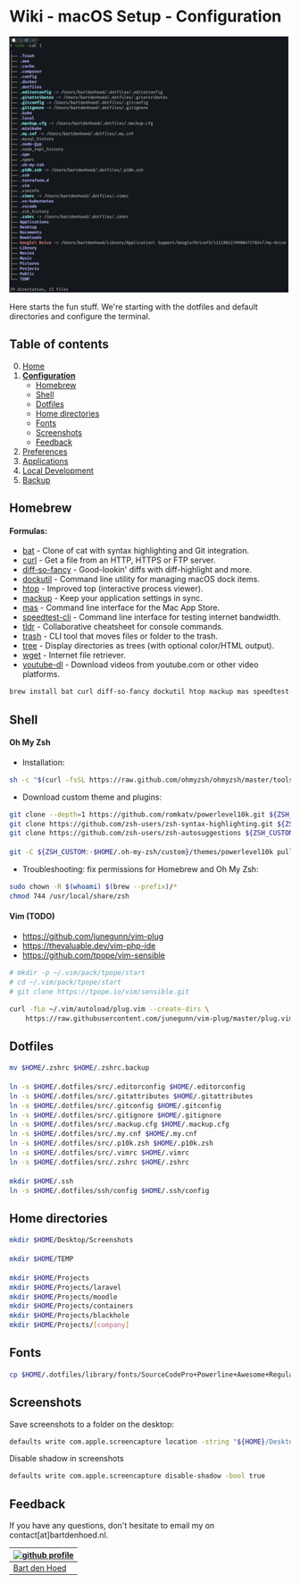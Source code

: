 # Wiki - macOS Setup - Configuration

<img src="/.images/macos_setup_iterm_folders.png" width="500px" alt="macos setup iterm folders">

Here starts the fun stuff. We're starting with the dotfiles and default directories and configure the terminal.

## Table of contents
0. [Home](/current-setups/macos-setup/0-home.md)
1. [**Configuration**](/current-setups/macos-setup/1-configuration.md)
	* [Homebrew](#homebrew)
	* [Shell](#shell)
    * [Dotfiles](#dotfiles)
    * [Home directories](#home-directories)
    * [Fonts](#fonts)
    * [Screenshots](#screenshots)
    * [Feedback](#feedback)
2. [Preferences](/current-setups/macos-setup/2-preferences.md)
3. [Applications](/current-setups/macos-setup/3-applications.md)
4. [Local Development](/current-setups/macos-setup/4-local-development.md)
5. [Backup](/current-setups/macos-setup/5-backup.md)

## Homebrew
#### Formulas:
* [bat](https://github.com/sharkdp/bat) - Clone of cat with syntax highlighting and Git integration.
* [curl](https://curl.se/) - Get a file from an HTTP, HTTPS or FTP server.
* [diff-so-fancy](https://github.com/so-fancy/diff-so-fancy) - Good-lookin' diffs with diff-highlight and more.
* [dockutil](https://github.com/kcrawford/dockutil) - Command line utility for managing macOS dock items.
* [htop](https://htop.dev/) - Improved top (interactive process viewer).
* [mackup](https://github.com/lra/mackup) - Keep your application settings in sync.
* [mas](https://github.com/mas-cli/mas) - Command line interface for the Mac App Store.
* [speedtest-cli](https://github.com/sivel/speedtest-cli) - Command line interface for testing internet bandwidth.
* [tldr](https://github.com/tldr-pages/tldr) - Collaborative cheatsheet for console commands.
* [trash](https://github.com/ali-rantakari/trash) - CLI tool that moves files or folder to the trash.
* [tree](https://formulae.brew.sh/formula/tree) - Display directories as trees (with optional color/HTML output).
* [wget](https://www.gnu.org/software/wget/) - Internet file retriever.
* [youtube-dl](https://youtube-dl.org/) - Download videos from youtube.com or other video platforms.

```bash
brew install bat curl diff-so-fancy dockutil htop mackup mas speedtest-cli tldr trash tree wget youtube-dl
```

## Shell
#### Oh My Zsh
* Installation:
```bash
sh -c "$(curl -fsSL https://raw.github.com/ohmyzsh/ohmyzsh/master/tools/install.sh)"
```

* Download custom theme and plugins:
```bash
git clone --depth=1 https://github.com/romkatv/powerlevel10k.git ${ZSH_CUSTOM:-$HOME/.oh-my-zsh/custom}/themes/powerlevel10k
git clone https://github.com/zsh-users/zsh-syntax-highlighting.git ${ZSH_CUSTOM:-$HOME/.oh-my-zsh/custom}/plugins/zsh-syntax-highlighting
git clone https://github.com/zsh-users/zsh-autosuggestions ${ZSH_CUSTOM:-$HOME/.oh-my-zsh/custom}/plugins/zsh-autosuggestions

git -C ${ZSH_CUSTOM:-$HOME/.oh-my-zsh/custom}/themes/powerlevel10k pull
```

* Troubleshooting: fix permissions for Homebrew and Oh My Zsh:
```bash
sudo chown -R $(whoami) $(brew --prefix)/*
chmod 744 /usr/local/share/zsh
```

#### Vim (TODO)
* https://github.com/junegunn/vim-plug
* https://thevaluable.dev/vim-php-ide
* https://github.com/tpope/vim-sensible
```bash
# mkdir -p ~/.vim/pack/tpope/start
# cd ~/.vim/pack/tpope/start
# git clone https://tpope.io/vim/sensible.git
```

```bash
curl -fLo ~/.vim/autoload/plug.vim --create-dirs \
    https://raw.githubusercontent.com/junegunn/vim-plug/master/plug.vim
```

## Dotfiles
```bash
mv $HOME/.zshrc $HOME/.zshrc.backup

ln -s $HOME/.dotfiles/src/.editorconfig $HOME/.editorconfig
ln -s $HOME/.dotfiles/src/.gitattributes $HOME/.gitattributes
ln -s $HOME/.dotfiles/src/.gitconfig $HOME/.gitconfig
ln -s $HOME/.dotfiles/src/.gitignore $HOME/.gitignore
ln -s $HOME/.dotfiles/src/.mackup.cfg $HOME/.mackup.cfg
ln -s $HOME/.dotfiles/src/.my.cnf $HOME/.my.cnf
ln -s $HOME/.dotfiles/src/.p10k.zsh $HOME/.p10k.zsh
ln -s $HOME/.dotfiles/src/.vimrc $HOME/.vimrc
ln -s $HOME/.dotfiles/src/.zshrc $HOME/.zshrc

mkdir $HOME/.ssh
ln -s $HOME/.dotfiles/ssh/config $HOME/.ssh/config
```

## Home directories
```bash
mkdir $HOME/Desktop/Screenshots

mkdir $HOME/TEMP

mkdir $HOME/Projects
mkdir $HOME/Projects/laravel
mkdir $HOME/Projects/moodle
mkdir $HOME/Projects/containers
mkdir $HOME/Projects/blackhole
mkdir $HOME/Projects/[company]
```

## Fonts
```bash
cp $HOME/.dotfiles/library/fonts/SourceCodePro+Powerline+Awesome+Regular.ttf /Library/Fonts/
```

## Screenshots
Save screenshots to a folder on the desktop:
```bash
defaults write com.apple.screencapture location -string "${HOME}/Desktop/Screenshots"
```

Disable shadow in screenshots
```bash
defaults write com.apple.screencapture disable-shadow -bool true
```

## Feedback
If you have any questions, don't hesitate to email my on contact[at]bartdenhoed.nl.

| [![github profile](/.images/me_pixar_small.png)](https://github.com/bartdenhoed) |
|---|
| [Bart den Hoed](https://github.com/bartdenhoed) |